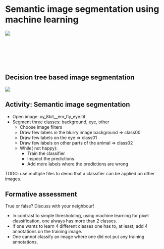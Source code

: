 # Semantic image segmentation using machine learning

<img src='https://g.gravizo.com/svg?
 digraph G {
    shift [fontcolor=white,color=white];
    "intensity image" -> threshold;
    threshold -> "binary image";
    "binary image" -> "background value";
    "binary image" -> "foreground value";
    "intensity image" -> "machine learning";
    "annotations" -> "machine learning";
    "machine learning" -> "pixel class image";
    "pixel class image" -> "class00 value";
    "pixel class image" -> "class01 value";
    "pixel class image" -> "class.. value";
    "pixel class image" -> "class N value";
 }
'/>


&nbsp;

&nbsp;

&nbsp;

## Decision tree based image segmentation

<img src='https://g.gravizo.com/svg?
 digraph G {
    shift [fontcolor=white,color=white];
    "Intensity image" -> "filter00 image" -> "Decision tree(s)";
    "Intensity image" -> "filter01 image" -> "Decision tree(s)";
    "Intensity image" -> "filter02 image" -> "Decision tree(s)";
    "Intensity image" -> "filter.. image" -> "Decision tree(s)";
    "Intensity image" -> "filter F image" -> "Decision tree(s)";
    "Annotations" -> "Decision trees(s)"
    "Decision tree(s)" -> "class00 (probability) image";
    "Decision tree(s)" -> "class01 (probability) image";
    "Decision tree(s)" -> "class.. (probability) image";
    "Decision tree(s)" -> "class C (probability) image";
 }
'/>

## Activity: Semantic image segmentation

- Open image: xy_8bit__em_fly_eye.tif
- Segment three classes: background, eye, other
	- Choose image filters
	- Draw few labels in the blurry image background => class00
	- Draw few labels on the eye => class01
	- Draw few labels on other parts of the animal => class02
	- While( not happy):
		- Train the classifier
 		- Inspect the predictions
		- Add more labels where the predictions are wrong

TODO: use multiple files to demo that a classifier can be applied on other images.

## Formative assessment

True or false? Discuss with your neighbour!

- In contrast to simple thresholding, using machine learning for pixel classification, one always has more than 2 classes.
- If one wants to learn 4 different classes one has to, at least, add 4 annotations on the training image.
- One cannot classify an image where one did not put any training annotations.

